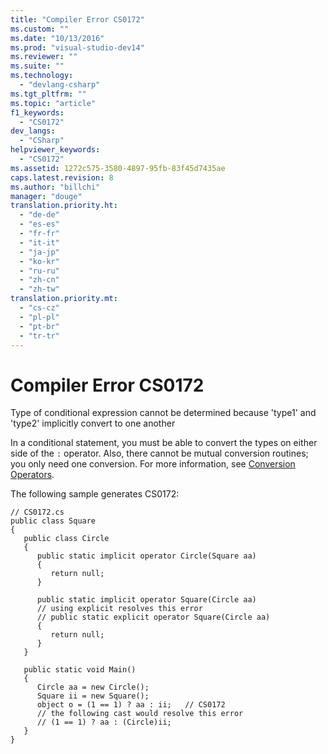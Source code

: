 ```yaml
---
title: "Compiler Error CS0172"
ms.custom: ""
ms.date: "10/13/2016"
ms.prod: "visual-studio-dev14"
ms.reviewer: ""
ms.suite: ""
ms.technology: 
  - "devlang-csharp"
ms.tgt_pltfrm: ""
ms.topic: "article"
f1_keywords: 
  - "CS0172"
dev_langs: 
  - "CSharp"
helpviewer_keywords: 
  - "CS0172"
ms.assetid: 1272c575-3580-4897-95fb-83f45d7435ae
caps.latest.revision: 8
ms.author: "billchi"
manager: "douge"
translation.priority.ht: 
  - "de-de"
  - "es-es"
  - "fr-fr"
  - "it-it"
  - "ja-jp"
  - "ko-kr"
  - "ru-ru"
  - "zh-cn"
  - "zh-tw"
translation.priority.mt: 
  - "cs-cz"
  - "pl-pl"
  - "pt-br"
  - "tr-tr"
---
```

# Compiler Error CS0172
Type of conditional expression cannot be determined because 'type1' and 'type2' implicitly convert to one another  
  
 In a conditional statement, you must be able to convert the types on either side of the `:` operator. Also, there cannot be mutual conversion routines; you only need one conversion. For more information, see [Conversion Operators](../Topic/Conversion%20Operators%20\(C%23%20Programming%20Guide\).md).  
  
 The following sample generates CS0172:  
  
```  
// CS0172.cs  
public class Square  
{  
   public class Circle  
   {  
      public static implicit operator Circle(Square aa)  
      {  
         return null;  
      }  
  
      public static implicit operator Square(Circle aa)  
      // using explicit resolves this error  
      // public static explicit operator Square(Circle aa)  
      {  
         return null;  
      }  
   }  
  
   public static void Main()  
   {  
      Circle aa = new Circle();  
      Square ii = new Square();  
      object o = (1 == 1) ? aa : ii;   // CS0172  
      // the following cast would resolve this error  
      // (1 == 1) ? aa : (Circle)ii;  
   }  
}  
```